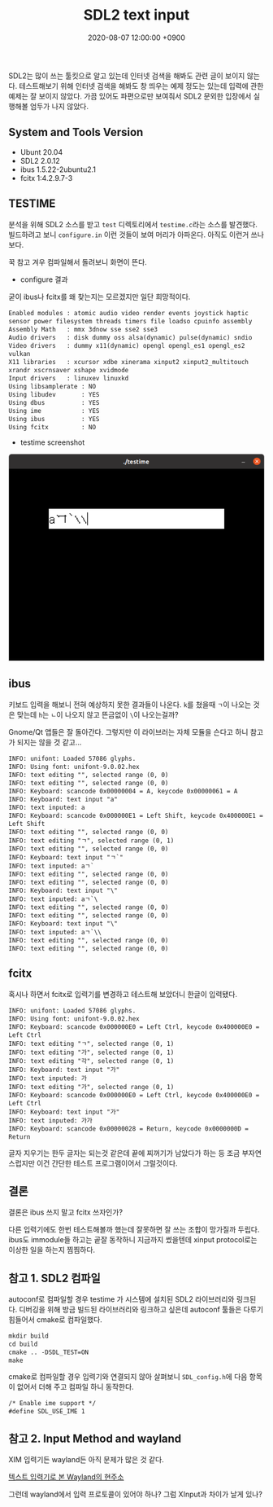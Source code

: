 ﻿---
title: SDL2 text input
date:  2020-08-07 12:00:00 +0900
last_modified_at: 2020-08-10 12:00:00 +0900
categories:
  - SDL2
  - text input
---

SDL2는 많이 쓰는 툴킷으로 알고 있는데 인터넷 검색을 해봐도 관련 글이 보이지 않는다.
테스트해보기 위해 인터넷 검색을 해봐도 창 띄우는 예제 정도는 있는데 입력에 관한
예제는 잘 보이지 않았다. 가끔 있어도 파편으로만 보여줘서 SDL2 문외한 입장에서
실행해볼 엄두가 나지 않았다.

System and Tools Version
------------------------

- Ubunt 20.04
- SDL2 2.0.12
- ibus 1.5.22-2ubuntu2.1
- fcitx 1:4.2.9.7-3

## TESTIME

분석을 위해 SDL2 소스를 받고 `test` 디렉토리에서 `testime.c`라는 소스를 발견했다.
빌드하려고 보니 `configure.in` 이런 것들이 보여 머리가 아파온다.
아직도 이런거 쓰나 보다.

꾹 참고 겨우 컴파일해서 돌려보니 화면이 뜬다.

- configure 결과

굳이 ibus나 fcitx를 왜 찾는지는 모르겠지만 일단 희망적이다.

```
Enabled modules : atomic audio video render events joystick haptic sensor power filesystem threads timers file loadso cpuinfo assembly
Assembly Math   : mmx 3dnow sse sse2 sse3
Audio drivers   : disk dummy oss alsa(dynamic) pulse(dynamic) sndio
Video drivers   : dummy x11(dynamic) opengl opengl_es1 opengl_es2 vulkan
X11 libraries   : xcursor xdbe xinerama xinput2 xinput2_multitouch xrandr xscrnsaver xshape xvidmode
Input drivers   : linuxev linuxkd
Using libsamplerate : NO
Using libudev       : YES
Using dbus          : YES
Using ime           : YES
Using ibus          : YES
Using fcitx         : NO
```

- testime screenshot

![testime](/screenshot/20200807_sdl_testime.png)

## ibus

키보드 입력을 해보니 전혀 예상하지 못한 결과들이 나온다.
`k`를 쳤을때 `ㄱ`이 나오는 것은 맞는데 `h`는 `ㄴ`이 나오지 않고
뜬금없이 `\`이 나오는걸까?

Gnome/Qt 앱들은 잘 돌아간다. 그렇지만 이 라이브러는 자체 모듈을 슨다고 하니
참고가 되지는 않을 것 같고...

```
INFO: unifont: Loaded 57086 glyphs.
INFO: Using font: unifont-9.0.02.hex
INFO: text editing "", selected range (0, 0)
INFO: text editing "", selected range (0, 0)
INFO: Keyboard: scancode 0x00000004 = A, keycode 0x00000061 = A
INFO: Keyboard: text input "a"
INFO: text inputed: a
INFO: Keyboard: scancode 0x000000E1 = Left Shift, keycode 0x400000E1 = Left Shift
INFO: text editing "", selected range (0, 0)
INFO: text editing "ㄱ", selected range (0, 1)
INFO: text editing "", selected range (0, 0)
INFO: Keyboard: text input "ㄱ`"
INFO: text inputed: aㄱ`
INFO: text editing "", selected range (0, 0)
INFO: text editing "", selected range (0, 0)
INFO: Keyboard: text input "\"
INFO: text inputed: aㄱ`\
INFO: text editing "", selected range (0, 0)
INFO: text editing "", selected range (0, 0)
INFO: Keyboard: text input "\"
INFO: text inputed: aㄱ`\\
INFO: text editing "", selected range (0, 0)
INFO: text editing "", selected range (0, 0)
```

## fcitx

혹시나 하면서 fcitx로 입력기를 변경하고 테스트해 보았더니 한글이 입력됐다.

```
INFO: unifont: Loaded 57086 glyphs.
INFO: Using font: unifont-9.0.02.hex
INFO: Keyboard: scancode 0x000000E0 = Left Ctrl, keycode 0x400000E0 = Left Ctrl
INFO: text editing "ㄱ", selected range (0, 1)
INFO: text editing "가", selected range (0, 1)
INFO: text editing "각", selected range (0, 1)
INFO: Keyboard: text input "가"
INFO: text inputed: 가
INFO: text editing "가", selected range (0, 1)
INFO: Keyboard: scancode 0x000000E0 = Left Ctrl, keycode 0x400000E0 = Left Ctrl
INFO: Keyboard: text input "가"
INFO: text inputed: 가가
INFO: Keyboard: scancode 0x00000028 = Return, keycode 0x0000000D = Return
```

글자 지우기는 한두 글자는 되는것 같은데 끝에 찌꺼기가 남았다가 하는 등
조금 부자연스럽지만 이건 간단한 테스트 프로그램이어서 그럴것이다.

## 결론

결론은 ibus 쓰지 말고 fcitx 쓰자인가?

다른 입력기에도 한번 테스트해볼까 했는데 잘못하면 잘 쓰는 조합이 망가질까 두립다.
ibus도 immodule들 하고는 곹잘 동작하니 지금까지 썼을텐데 xinput protocol로는
이상한 일을 하는지 찜찜하다.

## 참고 1. SDL2 컴파일

autoconf로 컴파일할 경우 testime 가 시스템에 설치된 SDL2 라이브러리와 링크된다.
디버깅을 위해 방금 빌드된 라이브러리와 링크하고 싶은데 autoconf 툴들은 다루기 힘들어서
cmake로 컴파일했다.

```
mkdir build
cd build
cmake .. -DSDL_TEST=ON
make
```

cmake로 컴파일할 경우 입력기와 연결되지 않아 살펴보니 `SDL_config.h`에 다음 항목이 없어서
더해 주고 컴파일 하니 동작한다.

```
/* Enable ime support */
#define SDL_USE_IME 1
```

## 참고 2. Input Method and wayland

XIM 입력기든 wayland든 아직 문제가 많은 것 같다.

[텍스트 입력기로 본 Wayland의 현주소](https://medium.com/@parkjoonkyu/텍스트-입력기로-본-Wayland의-현주소-130ac441de7a)

그런데 wayland에서 입력 프로토콜이 있어야 하나? 그럼 XInput과 차이가 날게 있나?
